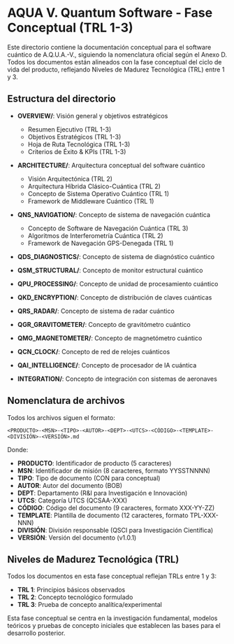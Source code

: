 # AQUA V. Quantum Software - Fase Conceptual (TRL 1-3)

Este directorio contiene la documentación conceptual para el software cuántico de A.Q.U.A.-V., siguiendo la nomenclatura oficial según el Anexo D. Todos los documentos están alineados con la fase conceptual del ciclo de vida del producto, reflejando Niveles de Madurez Tecnológica (TRL) entre 1 y 3.

## Estructura del directorio

- **OVERVIEW/**: Visión general y objetivos estratégicos
  - Resumen Ejecutivo (TRL 1-3)
  - Objetivos Estratégicos (TRL 1-3)
  - Hoja de Ruta Tecnológica (TRL 1-3)
  - Criterios de Éxito & KPIs (TRL 1-3)
  
- **ARCHITECTURE/**: Arquitectura conceptual del software cuántico
  - Visión Arquitectónica (TRL 2)
  - Arquitectura Híbrida Clásico-Cuántica (TRL 2)
  - Concepto de Sistema Operativo Cuántico (TRL 1)
  - Framework de Middleware Cuántico (TRL 1)
  
- **QNS_NAVIGATION/**: Concepto de sistema de navegación cuántica
  - Concepto de Software de Navegación Cuántica (TRL 3)
  - Algoritmos de Interferometría Cuántica (TRL 2)
  - Framework de Navegación GPS-Denegada (TRL 1)
  
- **QDS_DIAGNOSTICS/**: Concepto de sistema de diagnóstico cuántico
- **QSM_STRUCTURAL/**: Concepto de monitor estructural cuántico
- **QPU_PROCESSING/**: Concepto de unidad de procesamiento cuántico
- **QKD_ENCRYPTION/**: Concepto de distribución de claves cuánticas
- **QRS_RADAR/**: Concepto de sistema de radar cuántico
- **QGR_GRAVITOMETER/**: Concepto de gravitómetro cuántico
- **QMG_MAGNETOMETER/**: Concepto de magnetómetro cuántico
- **QCN_CLOCK/**: Concepto de red de relojes cuánticos
- **QAI_INTELLIGENCE/**: Concepto de procesador de IA cuántica
- **INTEGRATION/**: Concepto de integración con sistemas de aeronaves

## Nomenclatura de archivos

Todos los archivos siguen el formato:

```
<PRODUCTO>-<MSN>-<TIPO>-<AUTOR>-<DEPT>-<UTCS>-<CÓDIGO>-<TEMPLATE>-<DIVISIÓN>-<VERSIÓN>.md
```

Donde:
- **PRODUCTO**: Identificador de producto (5 caracteres)
- **MSN**: Identificador de misión (8 caracteres, formato YYSSTNNNN)
- **TIPO**: Tipo de documento (CON para conceptual)
- **AUTOR**: Autor del documento (BOB)
- **DEPT**: Departamento (R&I para Investigación e Innovación)
- **UTCS**: Categoría UTCS (QCSAA-XXX)
- **CÓDIGO**: Código del documento (9 caracteres, formato XXX-YY-ZZ)
- **TEMPLATE**: Plantilla de documento (12 caracteres, formato TPL-XXX-NNN)
- **DIVISIÓN**: División responsable (QSCI para Investigación Científica)
- **VERSIÓN**: Versión del documento (v1.0.1)

## Niveles de Madurez Tecnológica (TRL)

Todos los documentos en esta fase conceptual reflejan TRLs entre 1 y 3:

- **TRL 1**: Principios básicos observados
- **TRL 2**: Concepto tecnológico formulado
- **TRL 3**: Prueba de concepto analítica/experimental

Esta fase conceptual se centra en la investigación fundamental, modelos teóricos y pruebas de concepto iniciales que establecen las bases para el desarrollo posterior.
